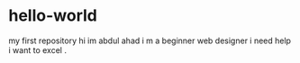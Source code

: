 # hello-world
my first repository
 hi im abdul ahad i m a beginner web designer i need help i  want to excel .
